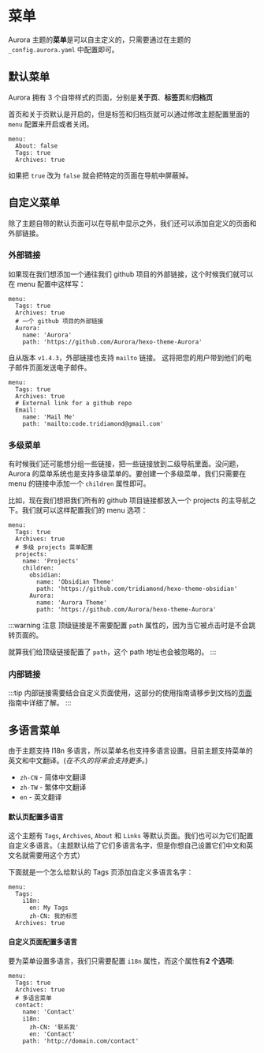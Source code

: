 # 菜单

Aurora 主题的**菜单**是可以自主定义的，只需要通过在主题的 `_config.aurora.yaml` 中配置即可。

## 默认菜单

Aurora 拥有 3 个自带样式的页面，分别是**关于页**、**标签页**和**归档页**

首页和关于页默认是开启的，但是标签和归档页就可以通过修改主题配置里面的 `menu` 配置来开启或者关闭。

```yaml{2-3}:no-line-numbers
menu:
  About: false
  Tags: true
  Archives: true
```

如果把 `true` 改为 `false` 就会把特定的页面在导航中屏蔽掉。

## 自定义菜单

除了主题自带的默认页面可以在导航中显示之外，我们还可以添加自定义的页面和外部链接。

### 外部链接

如果现在我们想添加一个通往我们 github 项目的外部链接，这个时候我们就可以在 menu 配置中这样写：

```yaml{4-7}:no-line-numbers
menu:
  Tags: true
  Archives: true
  # 一个 github 项目的外部链接
  Aurora:
    name: 'Aurora'
    path: 'https://github.com/Aurora/hexo-theme-Aurora'
```

自从版本 `v1.4.3`，外部链接也支持 `mailto` 链接。 这将把您的用户带到他们的电子邮件页面发送电子邮件。

```yaml{4-7}:no-line-numbers
menu:
  Tags: true
  Archives: true
  # External link for a github repo
  Email:
    name: 'Mail Me'
    path: 'mailto:code.tridiamond@gmail.com'
```

### 多级菜单

有时候我们还可能想分组一些链接，把一些链接放到二级导航里面。没问题，Aurora 的菜单系统也是支持多级菜单的。要创建一个多级菜单，我们只需要在 menu 的链接中添加一个 `children` 属性即可。

比如，现在我们想把我们所有的 github 项目链接都放入一个 projects 的主导航之下。我们就可以这样配置我们的 menu 选项：

```yaml{4-13}:no-line-numbers
menu:
  Tags: true
  Archives: true
  # 多级 projects 菜单配置
  projects:
    name: 'Projects'
    children:
      obsidian:
        name: 'Obsidian Theme'
        path: 'https://github.com/tridiamond/hexo-theme-obsidian'
      Aurora:
        name: 'Aurora Theme'
        path: 'https://github.com/Aurora/hexo-theme-Aurora'
```

:::warning 注意
顶级链接是不需要配置 `path` 属性的，因为当它被点击时是不会跳转页面的。

就算我们给顶级链接配置了 `path`，这个 path 地址也会被忽略的。
:::

### 内部链接

:::tip
内部链接需要结合自定义页面使用，这部分的使用指南请移步到文档的[页面](/zh/guide/page.html)指南中详细了解。
:::

## 多语言菜单

由于主题支持 I18n 多语言，所以菜单名也支持多语言设置。目前主题支持菜单的英文和中文翻译。(_在不久的将来会支持更多。_)

- `zh-CN` - 简体中文翻译
- `zh-TW` - 繁体中文翻译
- `en` - 英文翻译

#### 默认页配置多语言

这个主题有 `Tags`, `Archives`, `About` 和 `Links` 等默认页面。我们也可以为它们配置自定义多语言。（主题默认给了它们多语言名字，但是你想自己设置它们中文和英文名就需要用这个方式）

下面就是一个怎么给默认的 Tags 页添加自定义多语言名字：

```yaml{2-5}:no-line-numbers
menu:
  Tags:
    i18n:
      en: My Tags
      zh-CN: 我的标签
  Archives: true
```

#### 自定义页面配置多语言

要为菜单设置多语言，我们只需要配置 `i18n` 属性，而这个属性有**2 个选项**:

```yaml{7-9}:no-line-numbers
menu:
  Tags: true
  Archives: true
  # 多语言菜单
  contact:
    name: 'Contact'
    i18n:
      zh-CN: '联系我'
      en: 'Contact'
    path: 'http://domain.com/contact'
```
